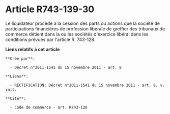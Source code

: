 # Article R743-139-30

Le liquidateur procède à la cession des parts ou actions que la société de participations financières de profession libérale
de greffier des tribunaux de commerce détient dans la ou les sociétés d'exercice libéral dans les conditions prévues par
l'article R. 743-128.

**Liens relatifs à cet article**

	**Créé par**:

	  - Décret n°2011-1541 du 15 novembre 2011 - art. 8

	**Liens**:

	  - RECTIFICATION: Décret n°2011-1541 du 15 novembre 2011 - art. 8, v. init.

	**Cite**:

	  - Code de commerce - art. R743-128
